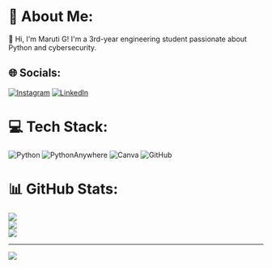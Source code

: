 # 💫 About Me:
👋 Hi, I'm Maruti G! I'm a 3rd-year engineering student passionate about Python and cybersecurity.


## 🌐 Socials:
[![Instagram](https://img.shields.io/badge/Instagram-%23E4405F.svg?logo=Instagram&logoColor=white)](https://instagram.com/maruti._.18) [![LinkedIn](https://img.shields.io/badge/LinkedIn-%230077B5.svg?logo=linkedin&logoColor=white)](https://linkedin.com/in/MarutiGuladalli) 

# 💻 Tech Stack:
![Python](https://img.shields.io/badge/python-3670A0?style=flat&logo=python&logoColor=ffdd54) ![PythonAnywhere](https://img.shields.io/badge/pythonanywhere-%232F9FD7.svg?style=flat&logo=pythonanywhere&logoColor=151515) ![Canva](https://img.shields.io/badge/Canva-%2300C4CC.svg?style=flat&logo=Canva&logoColor=white) ![GitHub](https://img.shields.io/badge/github-%23121011.svg?style=flat&logo=github&logoColor=white)
# 📊 GitHub Stats:
![](https://github-readme-stats.vercel.app/api?username=MarutiG18&theme=aura&hide_border=false&include_all_commits=true&count_private=false)<br/>
![](https://github-readme-streak-stats.herokuapp.com/?user=MarutiG18&theme=aura&hide_border=false)<br/>
![](https://github-readme-stats.vercel.app/api/top-langs/?username=MarutiG18&theme=aura&hide_border=false&include_all_commits=true&count_private=false&layout=compact)

---
[![](https://visitcount.itsvg.in/api?id=MarutiG18&icon=2&color=1)](https://visitcount.itsvg.in)

<!-- Proudly created with GPRM ( https://gprm.itsvg.in ) -->
